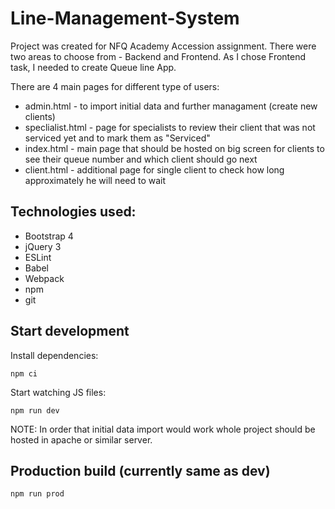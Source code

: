 # Line-Management-System

Project was created for NFQ Academy Accession assignment. There were two areas to choose from - Backend and Frontend. 
As I chose Frontend task, I needed to create Queue line App.

There are 4 main pages for different type of users:
 * admin.html - to import initial data and further managament (create new clients)
 * speclialist.html - page for specialists to review their client that was not serviced yet and to mark them as "Serviced"
 * index.html - main page that should be hosted on big screen for clients to see their queue number and which client should go next
 * client.html - additional page for single client to check how long approximately he will need to wait

 ## Technologies used:
 * Bootstrap 4
 * jQuery 3
 * ESLint
 * Babel
 * Webpack
 * npm
 * git

 ## Start development
 Install dependencies:
 ```
 npm ci
 ```
 Start watching JS files:
 ```
 npm run dev
 ```
 NOTE: In order that initial data import would work whole project should be hosted in apache or similar server.

 ## Production build (currently same as dev)
 ```
 npm run prod
 ```
 